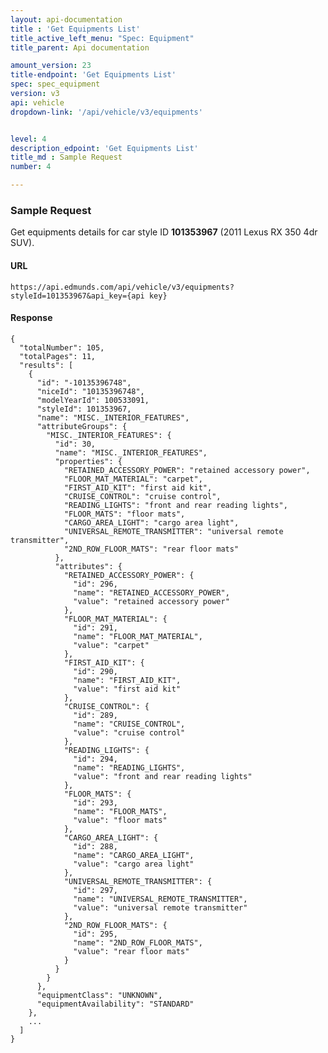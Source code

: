 ```yaml
---
layout: api-documentation
title : 'Get Equipments List'
title_active_left_menu: "Spec: Equipment"
title_parent: Api documentation

amount_version: 23
title-endpoint: 'Get Equipments List'
spec: spec_equipment
version: v3
api: vehicle
dropdown-link: '/api/vehicle/v3/equipments'


level: 4
description_edpoint: 'Get Equipments List'
title_md : Sample Request
number: 4

---
```


### Sample Request

Get equipments details for car style ID **101353967** (2011 Lexus RX 350 4dr SUV).

#### URL

    https://api.edmunds.com/api/vehicle/v3/equipments?styleId=101353967&api_key={api key}
    
#### Response
    
    {
      "totalNumber": 105,
      "totalPages": 11,
      "results": [
        {
          "id": "-10135396748",
          "niceId": "10135396748",
          "modelYearId": 100533091,
          "styleId": 101353967,
          "name": "MISC._INTERIOR_FEATURES",
          "attributeGroups": {
            "MISC._INTERIOR_FEATURES": {
              "id": 30,
              "name": "MISC._INTERIOR_FEATURES",
              "properties": {
                "RETAINED_ACCESSORY_POWER": "retained accessory power",
                "FLOOR_MAT_MATERIAL": "carpet",
                "FIRST_AID_KIT": "first aid kit",
                "CRUISE_CONTROL": "cruise control",
                "READING_LIGHTS": "front and rear reading lights",
                "FLOOR_MATS": "floor mats",
                "CARGO_AREA_LIGHT": "cargo area light",
                "UNIVERSAL_REMOTE_TRANSMITTER": "universal remote transmitter",
                "2ND_ROW_FLOOR_MATS": "rear floor mats"
              },
              "attributes": {
                "RETAINED_ACCESSORY_POWER": {
                  "id": 296,
                  "name": "RETAINED_ACCESSORY_POWER",
                  "value": "retained accessory power"
                },
                "FLOOR_MAT_MATERIAL": {
                  "id": 291,
                  "name": "FLOOR_MAT_MATERIAL",
                  "value": "carpet"
                },
                "FIRST_AID_KIT": {
                  "id": 290,
                  "name": "FIRST_AID_KIT",
                  "value": "first aid kit"
                },
                "CRUISE_CONTROL": {
                  "id": 289,
                  "name": "CRUISE_CONTROL",
                  "value": "cruise control"
                },
                "READING_LIGHTS": {
                  "id": 294,
                  "name": "READING_LIGHTS",
                  "value": "front and rear reading lights"
                },
                "FLOOR_MATS": {
                  "id": 293,
                  "name": "FLOOR_MATS",
                  "value": "floor mats"
                },
                "CARGO_AREA_LIGHT": {
                  "id": 288,
                  "name": "CARGO_AREA_LIGHT",
                  "value": "cargo area light"
                },
                "UNIVERSAL_REMOTE_TRANSMITTER": {
                  "id": 297,
                  "name": "UNIVERSAL_REMOTE_TRANSMITTER",
                  "value": "universal remote transmitter"
                },
                "2ND_ROW_FLOOR_MATS": {
                  "id": 295,
                  "name": "2ND_ROW_FLOOR_MATS",
                  "value": "rear floor mats"
                }
              }
            }
          },
          "equipmentClass": "UNKNOWN",
          "equipmentAvailability": "STANDARD"
        },
        ...
      ]
    }
